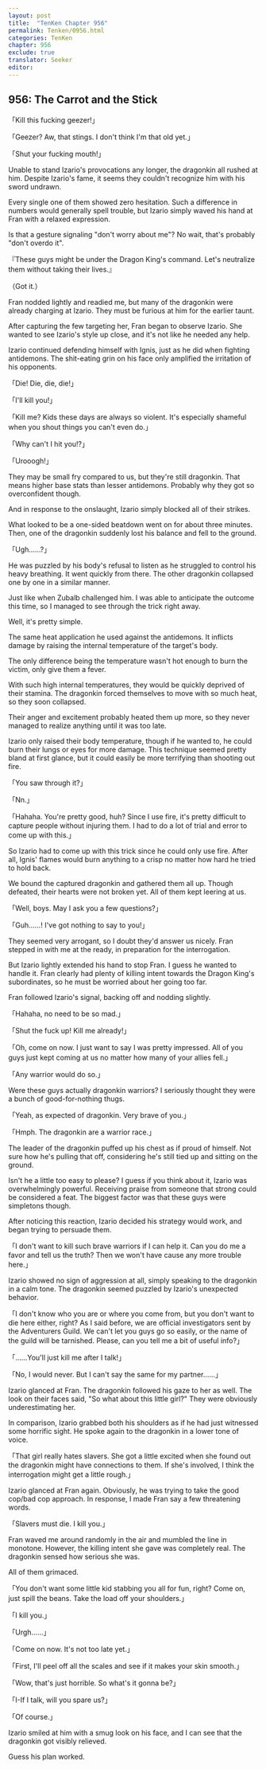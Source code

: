 ```yaml
---
layout: post
title:  "TenKen Chapter 956"
permalink: Tenken/0956.html
categories: TenKen
chapter: 956
exclude: true
translator: Seeker
editor: 
---
```

<h2>956: The Carrot and the Stick</h2>

「Kill this fucking geezer!」

「Geezer? Aw, that stings. I don't think I'm that old yet.」

「Shut your fucking mouth!」

Unable to stand Izario's provocations any longer, the dragonkin all rushed at him. Despite Izario's fame, it seems they couldn't recognize him with his sword undrawn.

Every single one of them showed zero hesitation. Such a difference in numbers would generally spell trouble, but Izario simply waved his hand at Fran with a relaxed expression.

Is that a gesture signaling "don't worry about me"? No wait, that's probably "don't overdo it".

『These guys might be under the Dragon King's command. Let's neutralize them without taking their lives.』

（Got it.）

Fran nodded lightly and readied me, but many of the dragonkin were already charging at Izario. They must be furious at him for the earlier taunt.

After capturing the few targeting her, Fran began to observe Izario. She wanted to see Izario's style up close, and it's not like he needed any help.

Izario continued defending himself with Ignis, just as he did when fighting antidemons. The shit-eating grin on his face only amplified the irritation of his opponents.

「Die! Die, die, die!」

「I'll kill you!」

「Kill me? Kids these days are always so violent. It's especially shameful when you shout things you can't even do.」

「Why can't I hit you!?」

「Urooogh!」

They may be small fry compared to us, but they're still dragonkin. That means higher base stats than lesser antidemons. Probably why they got so overconfident though.

And in response to the onslaught, Izario simply blocked all of their strikes.

What looked to be a one-sided beatdown went on for about three minutes. Then, one of the dragonkin suddenly lost his balance and fell to the ground.

「Ugh……?」

He was puzzled by his body's refusal to listen as he struggled to control his heavy breathing. It went quickly from there. The other dragonkin collapsed one by one in a similar manner.

Just like when Zubalb challenged him. I was able to anticipate the outcome this time, so I managed to see through the trick right away.

Well, it's pretty simple.

The same heat application he used against the antidemons. It inflicts damage by raising the internal temperature of the target's body.

The only difference being the temperature wasn't hot enough to burn the victim, only give them a fever.

With such high internal temperatures, they would be quickly deprived of their stamina. The dragonkin forced themselves to move with so much heat, so they soon collapsed.

Their anger and excitement probably heated them up more, so they never managed to realize anything until it was too late.

Izario only raised their body temperature, though if he wanted to, he could burn their lungs or eyes for more damage. This technique seemed pretty bland at first glance, but it could easily be more terrifying than shooting out fire.

「You saw through it?」

「Nn.」

「Hahaha. You're pretty good, huh? Since I use fire, it's pretty difficult to capture people without injuring them. I had to do a lot of trial and error to come up with this.」

So Izario had to come up with this trick since he could only use fire. After all, Ignis' flames would burn anything to a crisp no matter how hard he tried to hold back.

We bound the captured dragonkin and gathered them all up. Though defeated, their hearts were not broken yet. All of them kept leering at us.

「Well, boys. May I ask you a few questions?」

「Guh……! I've got nothing to say to you!」

They seemed very arrogant, so I doubt they'd answer us nicely. Fran stepped in with me at the ready, in preparation for the interrogation.

But Izario lightly extended his hand to stop Fran. I guess he wanted to handle it. Fran clearly had plenty of killing intent towards the Dragon King's subordinates, so he must be worried about her going too far.

Fran followed Izario's signal, backing off and nodding slightly.

「Hahaha, no need to be so mad.」

「Shut the fuck up! Kill me already!」

「Oh, come on now. I just want to say I was pretty impressed. All of you guys just kept coming at us no matter how many of your allies fell.」

「Any warrior would do so.」

Were these guys actually dragonkin warriors? I seriously thought they were a bunch of good-for-nothing thugs.

「Yeah, as expected of dragonkin. Very brave of you.」

「Hmph. The dragonkin are a warrior race.」

The leader of the dragonkin puffed up his chest as if proud of himself. Not sure how he's pulling that off, considering he's still tied up and sitting on the ground.

Isn't he a little too easy to please? I guess if you think about it, Izario was overwhelmingly powerful. Receiving praise from someone that strong could be considered a feat. The biggest factor was that these guys were simpletons though.

After noticing this reaction, Izario decided his strategy would work, and began trying to persuade them.

「I don't want to kill such brave warriors if I can help it. Can you do me a favor and tell us the truth? Then we won't have cause any more trouble here.」

Izario showed no sign of aggression at all, simply speaking to the dragonkin in a calm tone. The dragonkin seemed puzzled by Izario's unexpected behavior.

「I don't know who you are or where you come from, but you don't want to die here either, right? As I said before, we are official investigators sent by the Adventurers Guild. We can't let you guys go so easily, or the name of the guild will be tarnished. Please, can you tell me a bit of useful info?」

「……You'll just kill me after I talk!」

「No, I would never. But I can't say the same for my partner……」

Izario glanced at Fran. The dragonkin followed his gaze to her as well. The look on their faces said, "So what about this little girl?" They were obviously underestimating her.

In comparison, Izario grabbed both his shoulders as if he had just witnessed some horrific sight. He spoke again to the dragonkin in a lower tone of voice.

「That girl really hates slavers. She got a little excited when she found out the dragonkin might have connections to them. If she's involved, I think the interrogation might get a little rough.」

Izario glanced at Fran again. Obviously, he was trying to take the good cop/bad cop approach. In response, I made Fran say a few threatening words.

「Slavers must die. I kill you.」

Fran waved me around randomly in the air and mumbled the line in monotone. However, the killing intent she gave was completely real. The dragonkin sensed how serious she was.

All of them grimaced.

「You don't want some little kid stabbing you all for fun, right? Come on, just spill the beans. Take the load off your shoulders.」

「I kill you.」

「Urgh……」

「Come on now. It's not too late yet.」

「First, I'll peel off all the scales and see if it makes your skin smooth.」

「Wow, that's just horrible. So what's it gonna be?」

「I-If I talk, will you spare us?」

「Of course.」

Izario smiled at him with a smug look on his face, and I can see that the dragonkin got visibly relieved.

Guess his plan worked.




